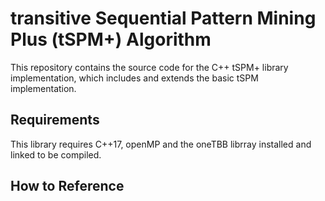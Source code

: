 # transitive Sequential Pattern Mining Plus (tSPM+) Algorithm
This repository contains the source code for the C++ tSPM+ library implementation, which includes and extends the basic tSPM implementation. 

## Requirements
This library requires C++17, openMP and the oneTBB librray installed and linked to be compiled.

## How to Reference

